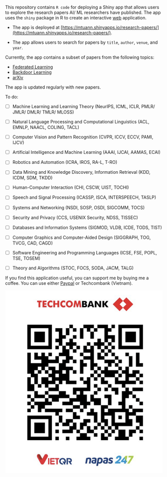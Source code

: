 This repository contains `R code` for deploying a Shiny app that allows users to explore the research papers AI/ ML researchers have published. The app uses the `shiny` package in R to create an interactive [web](https://mtuann.shinyapps.io/research-papers/) application.



- The app is deployed at [https://mtuann.shinyapps.io/research-papers/](https://mtuann.shinyapps.io/research-papers/).

- The app allows users to search for papers by `title`, `author`, `venue`, and `year`.

Currently, the app contains a subset of papers from the following topics:
- [Federated Learning](https://github.com/mtuann/federated-learning-updated-papers)
- [Backdoor Learning](https://github.com/mtuann/backdoor-ai-resources)
- [arXiv]()

The app is updated regularly with new papers.


To do:
- [ ] Machine Learning and Learning Theory (NeurIPS, ICML, ICLR, PMLR/ JMLR/ DMLR/ TMLR/ MLOSS)
- [ ] Natural Language Processing and Computational Linguistics (ACL, EMNLP, NAACL, COLING, TACL)
- [ ] Computer Vision and Pattern Recognition (CVPR, ICCV, ECCV, PAMI, IJCV)
- [ ] Artificial Intelligence and Machine Learning (AAAI, IJCAI, AAMAS, ECAI)
- [ ] Robotics and Automation (ICRA, IROS, RA-L, T-RO)
- [ ] Data Mining and Knowledge Discovery, Information Retrieval (KDD, ICDM, SDM, TKDD)
- [ ] Human-Computer Interaction (CHI, CSCW, UIST, TOCHI)
- [ ] Speech and Signal Processing (ICASSP, ISCA, INTERSPEECH, TASLP)
- [ ] Systems and Networking (NSDI, SOSP, OSDI, SIGCOMM, TOCS)
- [ ] Security and Privacy (CCS, USENIX Security, NDSS, TISSEC)
- [ ] Databases and Information Systems (SIGMOD, VLDB, ICDE, TODS, TIST)
- [ ] Computer Graphics and Computer-Aided Design (SIGGRAPH, TOG, TVCG, CAD, CAGD)
- [ ] Software Engineering and Programming Languages (ICSE, FSE, POPL, TSE, TOSEM)
- [ ] Theory and Algorithms (STOC, FOCS, SODA, JACM, TALG)


If you find this application useful, you can support me by buying me a coffee. 
You can use either [Paypal](https://paypal.me/AIsmylife) or Techcombank (Vietnam).

![Techcombank](qr-donate.png)